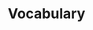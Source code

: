 ---
word: "true"

title: "Vocabulary"

categories: ['']

tags: ['Vocabulary']

arwords: 'حصيلة مفردات'

arexps: []

enwords: ['Vocabulary']

enexps: []

arlexicons: 'ح'

enlexicons: 'V'

authors: ['Ruqayya Roshdy']

translators: ['']

citations: 'مقدمة في حوسبة اللغة العربية'

sources: 'مركز الملك عبدالله بن عبدالعزيز الدولي لخدمة اللغة العربية'

slug: ""
---